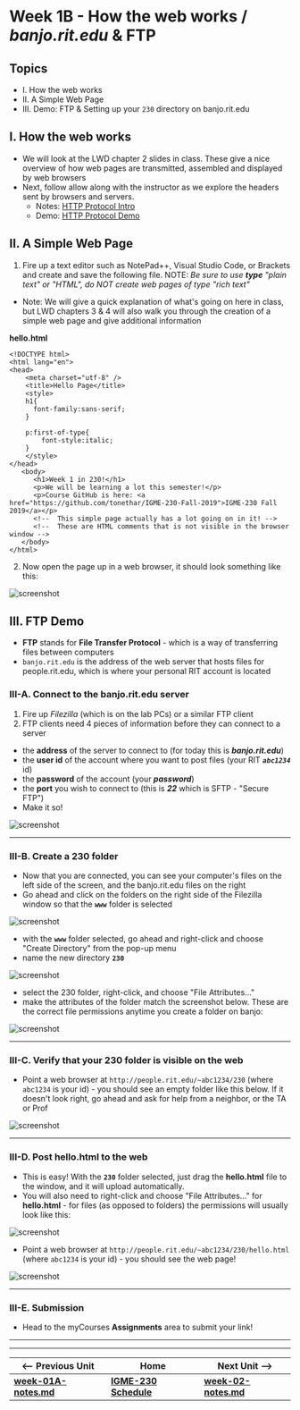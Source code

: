 # Week 1B - How the web works / *banjo.rit.edu* & FTP

## Topics
- I. How the web works
- II. A Simple Web Page
- III. Demo: FTP & Setting up your `230` directory on banjo.rit.edu

## I. How the web works

- We will look at the LWD chapter 2 slides in class. These give a nice overview of how web pages are transmitted, assembled and displayed by web browsers
- Next, follow allow along with the instructor as we explore the headers sent by browsers and servers.
    - Notes: [HTTP Protocol Intro](https://github.com/tonethar/IGME-235-Shared/blob/master/notes/http-protocol-intro.md)
    - Demo: [HTTP Protocol Demo](https://github.com/tonethar/IGME-235-Shared/blob/master/notes/http-protocol-demo.md)
    
## II. A Simple Web Page

1) Fire up a text editor such as NotePad++, Visual Studio Code, or Brackets and create and save the following file. NOTE: *Be sure to use **type** "plain text" or "HTML", do NOT create web pages of type "rich text"*

- Note: We will give a quick explanation of what's going on here in class, but LWD chapters 3 & 4 will also walk you through the creation of a simple web page and give additional information

**hello.html**
```
<!DOCTYPE html>
<html lang="en">
<head>
	<meta charset="utf-8" />
	<title>Hello Page</title>
	<style>
	h1{
	  font-family:sans-serif;
	}
	
	p:first-of-type{
		font-style:italic;
	}
	</style>
</head>
   <body>
      <h1>Week 1 in 230!</h1>
      <p>We will be learning a lot this semester!</p>
      <p>Course GitHub is here: <a href="https://github.com/tonethar/IGME-230-Fall-2019">IGME-230 Fall 2019</a></p>
      <!-- 	This simple page actually has a lot going on in it! -->
      <!-- 	These are HTML comments that is not visible in the browser window -->
   </body>
</html>
```

2) Now open the page up in a web browser, it should look something like this:

![screenshot](_images/hello-page.jpg)



## III. FTP Demo

- **FTP** stands for **File Transfer Protocol** - which is a way of transferring files between computers
- `banjo.rit.edu` is the address of the web server that hosts files for people.rit.edu, which is where your personal RIT account is located 


### III-A. Connect to the banjo.rit.edu server

1. Fire up *Filezilla* (which is on the lab PCs) or a similar FTP client
2. FTP clients need 4 pieces of information before they can connect to a server
- the **address** of the server to connect to (for today this is ***banjo.rit.edu***)
- the **user id** of the account where you want to post files (your RIT ***`abc1234`*** id)
- the **password** of the account (your ***password***)
- the **port** you wish to connect to (this is ***22*** which is SFTP - "Secure FTP")
- Make it so!


![screenshot](_images/FTP-1.jpg)

<hr>

### III-B. Create a 230 folder

- Now that you are connected, you can see your computer's files on the left side of the screen, and the banjo.rit.edu files on the right
- Go ahead and click on the folders on the right side of the Filezilla window so that the **`www`** folder is selected

![screenshot](_images/FTP-2.jpg)


- with the **`www`** folder selected, go ahead and right-click and choose "Create Directory" from the pop-up menu
- name the new directory **`230`**


![screenshot](_images/FTP-6.jpg)


- select the 230 folder, right-click,  and choose "File Attributes..."
- make the attributes of the folder match the screenshot below. These are the correct file permissions anytime you create a folder on banjo:

![screenshot](_images/FTP-3.jpg)

<hr>

### III-C. Verify that your 230 folder is visible on the web

- Point a web browser at `http://people.rit.edu/~abc1234/230` (where `abc1234` is your id) - you should see an empty folder like this below. If it doesn't look right, go ahead and ask for help from a neighbor, or the TA or Prof

![screenshot](_images/FTP-4.jpg)
 
<hr>

### III-D. Post hello.html to the web

- This is easy! With the **`230`** folder selected, just drag the **hello.html** file to the window, and it will upload automatically.
- You will also need to right-click and choose "File Attributes..." for **hello.html** - for files (as opposed to folders) the permissions will usually look like this:

![screenshot](_images/FTP-5.jpg)

- Point a web browser at `http://people.rit.edu/~abc1234/230/hello.html` (where `abc1234` is your id) - you should see the web page!

![screenshot](_images/hello-page.jpg)

<hr>

### III-E. Submission

- Head to the myCourses **Assignments** area to submit your link!

<hr><hr>

| <-- Previous Unit | Home | Next Unit -->
| --- | --- | --- 
| [**week-01A-notes.md**](week-01A-notes.md)     |  [**IGME-230 Schedule**](../schedule.md) | [**week-02-notes.md**](week-02-notes.md)
